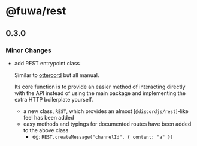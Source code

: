# @fuwa/rest

## 0.3.0

### Minor Changes

- add REST entrypoint class

  Similar to [ottercord](https://github.com/Commandtechno/ottercord) but all
  manual.

  Its core function is to provide an easier method of interacting directly with
  the API instead of using the main package and implementing the extra HTTP
  boilerplate yourself.

  - a new class, `REST`, which provides an almost [`@discordjs/rest`]-like feel
    has been added
  - easy methods and typings for documented routes have been added to the above
    class
    - eg: `REST.createMessage("channelId", { content: "a" })`
